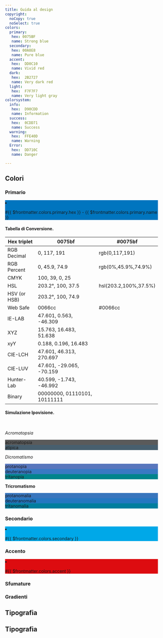 ```yaml
---
title: Guida al design
copyright:
  noCopy: true
  noSelect: true
colors:
  primary:
   hex: 0075BF
   name: Strong blue
  secondary:
   hex: 00A8E8
   name: Pure blue
  accent:
   hex:  DD0C10
   name: Vivid red
  dark:
   hex:  2B2727
   name: Very dark red
  light:
   hex:  F7F7F7
   name: Very light gray
colorsystem:
  info:
   hex:  D90CDD
   name: Information
  success:
   hex:  0CDD71
   name: Success
  warning:
   hex:  FFE40D
   name: Warning
  Error:
   hex:  DD710C
   name: Danger

---
```


## Colori

<ColorsMain/>

<ColorsSystem />

### Primario

<li class="d-inline-block colorbox primary col-12 p-2 my-4">
<p class="f6 text-mono text-center">#{{ $frontmatter.colors.primary.hex }} - {{ $frontmatter.colors.primary.name }}</p>
</li>


#### Tabella di Conversione.

| Hex triplet  | 0075bf            | #0075bf               |
|--------------|-------------------|-----------------------|
| RGB Decimal  | 0, 117, 191       | rgb(0,117,191)        |
| RGB Percent  | 0, 45.9, 74.9     | rgb(0%,45.9%,74.9%)   |
| CMYK         | 100, 39, 0, 25    |                       |
| HSL          | 203.2°, 100, 37.5 | hsl(203.2,100%,37.5%) |
| HSV (or HSB) | 203.2°, 100, 74.9 |                       |
| Web Safe     | 0066cc            | #0066cc               |
| IE-LAB     | 47.601, 0.563, -46.309       |
| XYZ        | 15.763, 16.483, 51.638       |
| xyY        | 0.188, 0.196, 16.483         |
| CIE-LCH    | 47.601, 46.313, 270.697      |
| CIE-LUV    | 47.601, -29.065, -70.159     |
| Hunter-Lab | 40.599, -1.743, -46.992      |
| Binary     | 00000000, 01110101, 10111111 |



#### Simulazione Ipovisione.
<br/>

*Acromatopsia*

<div class="container-lg clearfix mb-4">
  <div class="col-4 float-left border p-4" style="background-color: #5a5a5a;">
    <span class="f6 text-white tooltipped tooltipped-n" aria-label="0.005% odella popolazione mondiale">acromatopsia</span>
  </div>
  <div class="col-4 float-left border p-4" style="background-color: #485f6e;">
    <span class="f6 text-white tooltipped tooltipped-n" aria-label="0.001% della popolazione mondiale">atipica</span>
  </div>
</div>


*Dicromatismo*
<div class="container-lg clearfix mb-4">
  <div class="col-4 float-left border p-4" style="background-color: #5876bd;">
    <span class="f6 text-white tooltipped tooltipped-n" aria-label="cecità per il primo colore fondamentale, ossia il rosso">protanopia</span>
  </div>
  <div class="col-4 float-left border p-4" style="background-color: #3979c3;">
    <span class="f6 text-white tooltipped tooltipped-n" aria-label="cecità per il secondo colore fondamentale, ossia il verde">deuteranopia</span>
  </div>
<div class="col-4 float-left border p-4" style="background-color: #00848c;">
    <span class="f6 text-white tooltipped tooltipped-n" aria-label="cecità per ilterzo colore fondamentale, ossia il blu-giallo">tritanopia</span>
  </div>
</div>

**Tricromatismo**

<div class="container-lg clearfix mb-4">
  <div class="col-4 float-left border p-4" style="background-color: #3875bd;">
    <span class="f6 text-white tooltipped tooltipped-n" aria-label="qualora sia deficitaria la sensibilità per il rosso">protanomalia</span>
  </div>
  <div class="col-4 float-left border p-4" style="background-color: #2477c1;">
    <span class="f6 text-white tooltipped tooltipped-n" aria-label="qualora sia deficitaria la sensibilità per il verde">deuteranomalia</span>
  </div>
<div class="col-4 float-left border p-4" style="background-color: #007e9e;">
    <span class="f6 text-white tooltipped tooltipped-n" aria-label="qualora sia deficitaria la sensibilità per il blu-giallo">tritanomalia</span>
  </div>
</div>

### Secondario

<li class="d-inline-block colorbox secondary col-12 p-2 my-4">
<p class="f6 text-mono text-center">#{{ $frontmatter.colors.secondary }}</p>
</li>

### Accento

<li class="d-inline-block colorbox accent col-12 p-2 my-4">
<p class="f6 text-mono text-center">#{{ $frontmatter.colors.accent }}</p>
</li>

### Sfumature

### Gradienti

## Tipografia

## Tipografia

<style>

.primary {
background-color: #0075BF;
}

.secondary {
 background-color: #00A8E8;
}

.accent {
 background-color: #DD0C10;
}

.dark {
 background-color: #2B2727;
}

.light {
 background-color: #F7F7F7;
}

.info {
background-color: #D90CDD;
}

.success {
background-color: #0CDD71;
}

.warning {
background-color: #FFE40D;
}

.error {
background-color: #DD710C;
}

.colorblind {
width: 240px;
height: 48px;
}


</Style>
